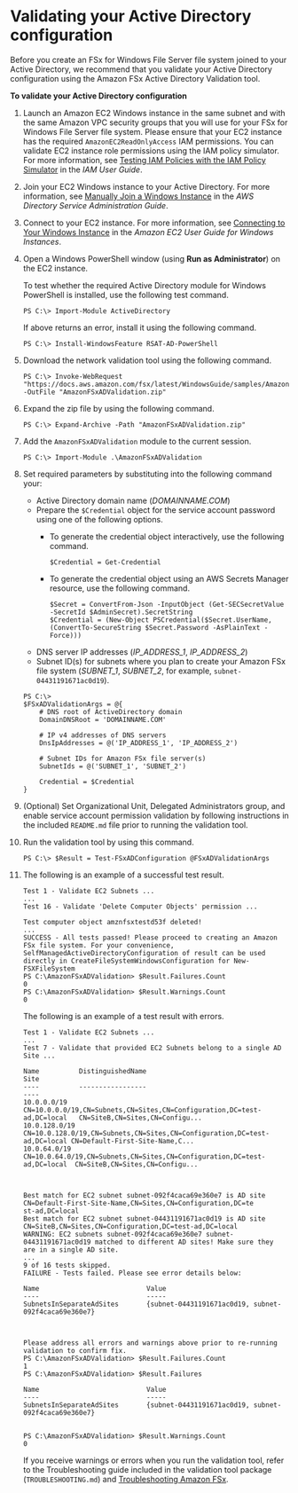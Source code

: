 # Validating your Active Directory configuration<a name="validate-ad-config"></a>

 Before you create an FSx for Windows File Server file system joined to your Active Directory, we recommend that you validate your Active Directory configuration using the Amazon FSx Active Directory Validation tool\. <a name="test-ad-network-config"></a>

**To validate your Active Directory configuration**

1. Launch an Amazon EC2 Windows instance in the same subnet and with the same Amazon VPC security groups that you will use for your FSx for Windows File Server file system\. Please ensure that your EC2 instance has the required `AmazonEC2ReadOnlyAccess` IAM permissions\. You can validate EC2 instance role permissions using the IAM policy simulator\. For more information, see [Testing IAM Policies with the IAM Policy Simulator](https://docs.aws.amazon.com/IAM/latest/UserGuide/access_policies_testing-policies.html) in the *IAM User Guide*\.

1. Join your EC2 Windows instance to your Active Directory\. For more information, see [Manually Join a Windows Instance](https://docs.aws.amazon.com/directoryservice/latest/admin-guide/join_windows_instance.html) in the *AWS Directory Service Administration Guide*\.

1. Connect to your EC2 instance\. For more information, see [Connecting to Your Windows Instance](https://docs.aws.amazon.com/AWSEC2/latest/WindowsGuide/connecting_to_windows_instance.html) in the *Amazon EC2 User Guide for Windows Instances*\.

1. Open a Windows PowerShell window \(using **Run as Administrator**\) on the EC2 instance\. 

   To test whether the required Active Directory module for Windows PowerShell is installed, use the following test command\.

   

   ```
   PS C:\> Import-Module ActiveDirectory
   ```

   

   If above returns an error, install it using the following command\.

   

   ```
   PS C:\> Install-WindowsFeature RSAT-AD-PowerShell
   ```

1. Download the network validation tool using the following command\. 

   

   ```
   PS C:\> Invoke-WebRequest "https://docs.aws.amazon.com/fsx/latest/WindowsGuide/samples/AmazonFSxADValidation.zip" -OutFile "AmazonFSxADValidation.zip"
   ```

1. Expand the zip file by using the following command\.

   ```
   PS C:\> Expand-Archive -Path "AmazonFSxADValidation.zip"
   ```

1. Add the `AmazonFSxADValidation` module to the current session\.

   ```
   PS C:\> Import-Module .\AmazonFSxADValidation
   ```

1. Set required parameters by substituting into the following command your:
   + Active Directory domain name \(*DOMAINNAME\.COM*\)
   + Prepare the `$Credential` object for the service account password using one of the following options\.
     + To generate the credential object interactively, use the following command\.

       ```
       $Credential = Get-Credential
       ```
     + To generate the credential object using an AWS Secrets Manager resource, use the following command\.

       ```
       $Secret = ConvertFrom-Json -InputObject (Get-SECSecretValue -SecretId $AdminSecret).SecretString
       $Credential = (New-Object PSCredential($Secret.UserName,(ConvertTo-SecureString $Secret.Password -AsPlainText -Force)))
       ```
   + DNS server IP addresses \(*IP\_ADDRESS\_1*, *IP\_ADDRESS\_2*\)
   + Subnet ID\(s\) for subnets where you plan to create your Amazon FSx file system \(*SUBNET\_1*, *SUBNET\_2*, for example, `subnet-04431191671ac0d19`\)\.

   ```
   PS C:\> 
   $FSxADValidationArgs = @{
       # DNS root of ActiveDirectory domain
       DomainDNSRoot = 'DOMAINNAME.COM'
   
       # IP v4 addresses of DNS servers
       DnsIpAddresses = @('IP_ADDRESS_1', 'IP_ADDRESS_2')
   
       # Subnet IDs for Amazon FSx file server(s)
       SubnetIds = @('SUBNET_1', 'SUBNET_2')
   
       Credential = $Credential
   }
   ```

1. \(Optional\) Set Organizational Unit, Delegated Administrators group, and enable service account permission validation by following instructions in the included `README.md` file prior to running the validation tool\.

1. Run the validation tool by using this command\.

   ```
   PS C:\> $Result = Test-FSxADConfiguration @FSxADValidationArgs
   ```

1. The following is an example of a successful test result\.

   ```
   Test 1 - Validate EC2 Subnets ...
   ...
   Test 16 - Validate 'Delete Computer Objects' permission ...
   
   Test computer object amznfsxtestd53f deleted!
   ...
   SUCCESS - All tests passed! Please proceed to creating an Amazon FSx file system. For your convenience, SelfManagedActiveDirectoryConfiguration of result can be used directly in CreateFileSystemWindowsConfiguration for New-FSXFileSystem
   PS C:\AmazonFSxADValidation> $Result.Failures.Count
   0
   PS C:\AmazonFSxADValidation> $Result.Warnings.Count
   0
   ```

   The following is an example of a test result with errors\.

   ```
   Test 1 - Validate EC2 Subnets ...
   ...
   Test 7 - Validate that provided EC2 Subnets belong to a single AD Site ...
   
   Name          DistinguishedName                                                         Site
   ----          -----------------                                                         ----
   10.0.0.0/19   CN=10.0.0.0/19,CN=Subnets,CN=Sites,CN=Configuration,DC=test-ad,DC=local   CN=SiteB,CN=Sites,CN=Configu...
   10.0.128.0/19 CN=10.0.128.0/19,CN=Subnets,CN=Sites,CN=Configuration,DC=test-ad,DC=local CN=Default-First-Site-Name,C...
   10.0.64.0/19  CN=10.0.64.0/19,CN=Subnets,CN=Sites,CN=Configuration,DC=test-ad,DC=local  CN=SiteB,CN=Sites,CN=Configu...
   
   
   
   Best match for EC2 subnet subnet-092f4caca69e360e7 is AD site CN=Default-First-Site-Name,CN=Sites,CN=Configuration,DC=te
   st-ad,DC=local
   Best match for EC2 subnet subnet-04431191671ac0d19 is AD site CN=SiteB,CN=Sites,CN=Configuration,DC=test-ad,DC=local
   WARNING: EC2 subnets subnet-092f4caca69e360e7 subnet-04431191671ac0d19 matched to different AD sites! Make sure they
   are in a single AD site.
   ...
   9 of 16 tests skipped.
   FAILURE - Tests failed. Please see error details below:
   
   Name                           Value
   ----                           -----
   SubnetsInSeparateAdSites       {subnet-04431191671ac0d19, subnet-092f4caca69e360e7}
   
   
   
   Please address all errors and warnings above prior to re-running validation to confirm fix.
   PS C:\AmazonFSxADValidation> $Result.Failures.Count
   1
   PS C:\AmazonFSxADValidation> $Result.Failures
   
   Name                           Value
   ----                           -----
   SubnetsInSeparateAdSites       {subnet-04431191671ac0d19, subnet-092f4caca69e360e7}
   
   
   PS C:\AmazonFSxADValidation> $Result.Warnings.Count
   0
   ```

   If you receive warnings or errors when you run the validation tool, refer to the Troubleshooting guide included in the validation tool package \(`TROUBLESHOOTING.md`\) and [Troubleshooting Amazon FSx](troubleshooting.md)\. 
